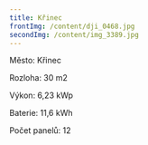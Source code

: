 ```yaml
---
title: Křinec
frontImg: /content/dji_0468.jpg
secondImg: /content/img_3389.jpg
---
```

Město: Křinec

Rozloha: 30 m2

Výkon: 6,23 kWp

Baterie: 11,6 kWh

Počet panelů: 12